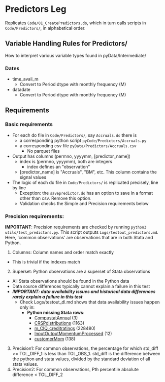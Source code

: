 # Predictors Leg

Replicates `Code/01_CreatePredictors.do`, which in turn calls scripts in `Code/Predictors/`, in alphabetical order.

## Variable Handling Rules for Predictors/

How to interpret various variable types found in pyData/Intermediate/

### Dates
- time_avail_m  
    - Convert to Period dtype with monthly frequency (M)
- datadate
    - Convert to Period dtype with monthly frequency (M)

## Requirements

### Basic requirements
- For each do file in `Code/Predictors/`, say `Accruals.do` there is
  - a corresponding python script `pyCode/Predictors/Accruals.py`
  - a corresponding csv file `pyData/Predictors/Accruals.csv`
    - No parquet files
- Output has columns (permno, yyyymm, [predictor_name])
  - index is (permno, yyyymm), both are integers
    - index defines an "observation"
  - [predictor_name] is "Accruals", "BM", etc. This column contains the signal values
- The logic of each do file in `Code/Predictors/` is replicated precisely, line by line
  - Exception: the `savepredictor.do` has an option to save in a format other than csv. Remove this option.
  - Validation checks the Simple and Precision requirements below

### Precision requirements:
**IMPORTANT**: Precision requirements are checked by running `python3 utils/test_predictors.py`. This script outputs `Logs/testout_predictors.md`. Here, 'common observations' are observations that are in both Stata and Python.

1. Columns: Column names and order match exactly
  - This is trivial if the indexes match
2. Superset: Python observations are a superset of Stata observations
  - All Stata observations should be found in the Python data
  - Data source differences typically cannot explain a failure in this test
  - ***IMPORTANT: data availability issues and historical data differences rarely explain a failure in this test***
      - Check Logs/testout_dl.md shows that data availability issues happen only in:
        - **Python missing Stata rows**:
          - [CompustatAnnual](#compustatannual) (3)
          - [CRSPdistributions](#crspdistributions) (1163)
          - [m_CIQ_creditratings](#mciqcreditratings) (228480)
          - [InputOutputMomentumProcessed](#inputoutputmomentumprocessed) (12)
          - [customerMom](#customermom) (138)      
3. Precision1: For common observations, the percentage for which std_diff >= TOL_DIFF_1 is less than TOL_OBS_1. std_diff is the difference between the python and stata values, divided by the standard deviation of all stata values.
4. Precision2: For common observations, Pth percentile absolute difference < TOL_DIFF_2

